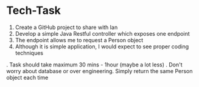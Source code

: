 # Tech-Task

1) Create a GitHub project to share with Ian
2) Develop a simple Java Restful controller which exposes one endpoint
3) The endpoint allows me to request a Person object
4) Although it is simple application, I would expect to see proper coding techniques
 
. Task should take maximum 30 mins - 1hour (maybe a lot less)
. Don't worry about database or over engineering. Simply return the same Person object each time
